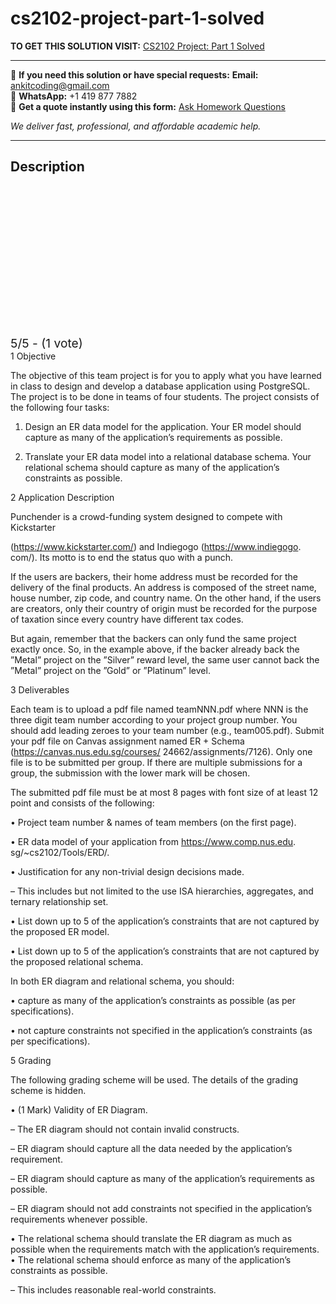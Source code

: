 # cs2102-project-part-1-solved
**TO GET THIS SOLUTION VISIT:** [CS2102 Project: Part 1 Solved](https://www.ankitcodinghub.com/product/cs2102-solved-2/)


---

📩 **If you need this solution or have special requests:** **Email:** ankitcoding@gmail.com  
📱 **WhatsApp:** +1 419 877 7882  
📄 **Get a quote instantly using this form:** [Ask Homework Questions](https://www.ankitcodinghub.com/services/ask-homework-questions/)

*We deliver fast, professional, and affordable academic help.*

---

<h2>Description</h2>



<div class="kk-star-ratings kksr-auto kksr-align-center kksr-valign-top" data-payload="{&quot;align&quot;:&quot;center&quot;,&quot;id&quot;:&quot;114531&quot;,&quot;slug&quot;:&quot;default&quot;,&quot;valign&quot;:&quot;top&quot;,&quot;ignore&quot;:&quot;&quot;,&quot;reference&quot;:&quot;auto&quot;,&quot;class&quot;:&quot;&quot;,&quot;count&quot;:&quot;1&quot;,&quot;legendonly&quot;:&quot;&quot;,&quot;readonly&quot;:&quot;&quot;,&quot;score&quot;:&quot;5&quot;,&quot;starsonly&quot;:&quot;&quot;,&quot;best&quot;:&quot;5&quot;,&quot;gap&quot;:&quot;4&quot;,&quot;greet&quot;:&quot;Rate this product&quot;,&quot;legend&quot;:&quot;5\/5 - (1 vote)&quot;,&quot;size&quot;:&quot;24&quot;,&quot;title&quot;:&quot;CS2102 Project: Part 1 Solved&quot;,&quot;width&quot;:&quot;138&quot;,&quot;_legend&quot;:&quot;{score}\/{best} - ({count} {votes})&quot;,&quot;font_factor&quot;:&quot;1.25&quot;}">

<div class="kksr-stars">

<div class="kksr-stars-inactive">
            <div class="kksr-star" data-star="1" style="padding-right: 4px">


<div class="kksr-icon" style="width: 24px; height: 24px;"></div>
        </div>
            <div class="kksr-star" data-star="2" style="padding-right: 4px">


<div class="kksr-icon" style="width: 24px; height: 24px;"></div>
        </div>
            <div class="kksr-star" data-star="3" style="padding-right: 4px">


<div class="kksr-icon" style="width: 24px; height: 24px;"></div>
        </div>
            <div class="kksr-star" data-star="4" style="padding-right: 4px">


<div class="kksr-icon" style="width: 24px; height: 24px;"></div>
        </div>
            <div class="kksr-star" data-star="5" style="padding-right: 4px">


<div class="kksr-icon" style="width: 24px; height: 24px;"></div>
        </div>
    </div>

<div class="kksr-stars-active" style="width: 138px;">
            <div class="kksr-star" style="padding-right: 4px">


<div class="kksr-icon" style="width: 24px; height: 24px;"></div>
        </div>
            <div class="kksr-star" style="padding-right: 4px">


<div class="kksr-icon" style="width: 24px; height: 24px;"></div>
        </div>
            <div class="kksr-star" style="padding-right: 4px">


<div class="kksr-icon" style="width: 24px; height: 24px;"></div>
        </div>
            <div class="kksr-star" style="padding-right: 4px">


<div class="kksr-icon" style="width: 24px; height: 24px;"></div>
        </div>
            <div class="kksr-star" style="padding-right: 4px">


<div class="kksr-icon" style="width: 24px; height: 24px;"></div>
        </div>
    </div>
</div>


<div class="kksr-legend" style="font-size: 19.2px;">
            5/5 - (1 vote)    </div>
    </div>
1 Objective

The objective of this team project is for you to apply what you have learned in class to design and develop a database application using PostgreSQL. The project is to be done in teams of four students. The project consists of the following four tasks:

1. Design an ER data model for the application. Your ER model should capture as many of the application’s requirements as possible.

2. Translate your ER data model into a relational database schema. Your relational schema should capture as many of the application’s constraints as possible.

2 Application Description

Punchender is a crowd-funding system designed to compete with Kickstarter

(https://www.kickstarter.com/) and Indiegogo (https://www.indiegogo. com/). Its motto is to end the status quo with a punch.

If the users are backers, their home address must be recorded for the delivery of the final products. An address is composed of the street name, house number, zip code, and country name. On the other hand, if the users are creators, only their country of origin must be recorded for the purpose of taxation since every country have different tax codes.

But again, remember that the backers can only fund the same project exactly once. So, in the example above, if the backer already back the ”Metal” project on the ”Silver” reward level, the same user cannot back the ”Metal” project on the ”Gold” or ”Platinum” level.

3 Deliverables

Each team is to upload a pdf file named teamNNN.pdf where NNN is the three digit team number according to your project group number. You should add leading zeroes to your team number (e.g., team005.pdf). Submit your pdf file on Canvas assignment named ER + Schema (https://canvas.nus.edu.sg/courses/ 24662/assignments/7126). Only one file is to be submitted per group. If there are multiple submissions for a group, the submission with the lower mark will be chosen.

The submitted pdf file must be at most 8 pages with font size of at least 12 point and consists of the following:

• Project team number &amp; names of team members (on the first page).

• ER data model of your application from https://www.comp.nus.edu. sg/~cs2102/Tools/ERD/.

• Justification for any non-trivial design decisions made.

– This includes but not limited to the use ISA hierarchies, aggregates, and ternary relationship set.

• List down up to 5 of the application’s constraints that are not captured by the proposed ER model.

• List down up to 5 of the application’s constraints that are not captured by the proposed relational schema.

In both ER diagram and relational schema, you should:

• capture as many of the application’s constraints as possible (as per specifications).

• not capture constraints not specified in the application’s constraints (as per specifications).

5 Grading

The following grading scheme will be used. The details of the grading scheme is hidden.

• (1 Mark) Validity of ER Diagram.

– The ER diagram should not contain invalid constructs.

– ER diagram should capture all the data needed by the application’s requirement.

– ER diagram should capture as many of the application’s requirements as possible.

– ER diagram should not add constraints not specified in the application’s requirements whenever possible.

• The relational schema should translate the ER diagram as much as possible when the requirements match with the application’s requirements. • The relational schema should enforce as many of the application’s constraints as possible.

– This includes reasonable real-world constraints.
